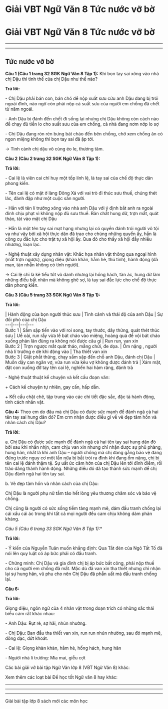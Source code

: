 # Giải VBT Ngữ Văn 8 Tức nước vỡ bờ

# Giải VBT Ngữ Văn 8 Tức nước vỡ bờ

* * *

* * *

## Tức nước vỡ bờ

**Câu 1 (Câu 1 trang 32 SGK Ngữ Văn 8 Tập 1):** Khi bọn tay sai xông vào nhà chị Dậu thì tình thế của chị Dậu như thế nào? 

**Trả lời:**

\- Chị Dậu phải bán con, bán chó để nộp xuất sưu cứu anh Dậu đang bị trói ngoài đình, nào ngờ còn phải nộp cả suất sưu của người em chồng đã chết từ năm ngoái.

\- Anh Dậu bị đánh đến chết đi sống lại nhưng chị Dậu không còn cách nào để chạy đủ tiền lo cho suất sưu của em chồng, cả nhà đang nơm nớp lo sợ

\- Chị Dậu đang rón rén bưng bát cháo đến bên chồng, chờ xem chồng ăn có ngon miệng không thì bọn tay sai đã ập tới.

→ Tình cảnh chị dậu vô cùng éo le, thương tâm.

**Câu 2 (Câu 2 trang 32 SGK Ngữ Văn 8 Tập 1):**

**Trả lời:**

\- Cai lệ là viên cai chỉ huy một tốp lính lệ, là tay sai của chế độ thực dân phong kiến.

\- Tên cai lệ có mặt ở làng Đông Xá với vai trò đi thúc sưu thuế, chúng thét lác, đánh đập như một cuộc săn người.

\- Hắn với tên lí trưởng xông vào nhà anh Dậu với ý định bắt anh ra ngoài đình chịu phạt vì không nộp đủ sưu thuế. Bản chất hung dữ, trợn mắt, quát tháo, tát vào mặt chị Dậu

\- Hắn là một tên tay sai mạt hạng nhưng lại có quyền đánh trói người vô tội vạ như vậy bởi xã hội thực dân đã trao cho chúng những quyền ấy, hắn là công cụ đắc lực cho trật tự xã hội ấy. Qua đó cho thấy xã hội đầy nhiễu nhương, loạn lạc.

\- Nghệ thuật xây dựng nhân vật: Khắc họa nhân vật thông qua ngoại hình (mắt trợn ngược), giọng điệu (khàn khàn, hằm hè, thú tính), hành động (dã man, tàn nhẫn không có tính người).

→ Cai lệ chỉ là kẻ tiểu tốt vô danh nhưng lại hống hách, tàn ác, hung dữ làm những điều bất nhân mà không ghê sợ, là tay sai đắc lực cho chế độ thực dân phong kiến.

**Câu 3 (Câu 5 trang 33 SGK Ngữ Văn 8 Tập 1):**

**Trả lời:**

| Hành động của bọn người thúc sưu | Tình cảnh và thái độ của anh Dậu | Sự đối phó của chị Dậu  
---|---|---|---  
Bước 1 | Sầm sập tiến vào với roi song, tay thước, dây thừng, quát thét thúc sưu | Uể oải, run rẩy vừa lề bát cháo vào miệng, hoảng quá để vội bát cháo xuống phản lăn đùng ra không nói được câu gì | Run run, van xin  
Bước 2 | Trợn ngược mắt quát tháo, mắng chửi, đe dọa. | Ốm nặng , người nhà lí trưởng e dè khi động vào | Tha thiết van xin  
Bước 3 | Giật phắt thừng, chạy sầm sập đến chỗ anh Dậu, đánh chị Dậu | Muốn dậy can ngăn vợ, vừa run vừa kêu vợ không được đánh trả | Xám mặt, đặt con xuống đỡ tay tên cai lệ, nghiến hai hàm răng, đánh trả  
  
\- Nghệ thuật thuật kể chuyện và kết cấu đoạn văn: 

\+ Cách kể chuyện tự nhiên, gay cấn, hấp dẫn. 

\+ Kết cấu chặt chẽ, tập trung vào các chi tiết đặc sắc, đặc tả hành động, tính cách nhân vật.

**Câu 4:** Theo em do đâu mà chị Dậu có được sức mạnh để đánh ngã cả hai tên tay sai hung dãn đó? Em crm nhận được điều gì về vẻ đẹp tâm hồn và nhân cách chị Dậu? 

**Trả lời:**

a. Chị Dậu có được sức mạnh để đánh ngã cả hai tên tay sai hung dãn đó bởi sau khi nhẫn nhịn, cam chịu van xin nhưng chỉ nhận được sự phũ phàng, hung hãn, nhất là khi anh Dậu – người chồng mà chị đang gắng bảo vệ đang đứng trước nguy cơ một lần nữa bị bắt trói ra đình khi đang ốm nặng, chị bị tên cai lệ đánh thậm tệ. Sự uất ức căm hờn của chị Dậu lên tới đỉnh điểm, rồi trào dâng thành hành động. Những điều đó đã tạo thành sức mạnh để chị Dậu đánh ngã hai tên tay sai.

b. Vẻ đẹp tâm hồn và nhân cách của chị Dậu: 

Chị Dậu là người phụ nữ tầm tảo hết lòng yêu thương chăm sóc và bảo vệ chồng.

Chị cũng là người có sức sống tiềm tàng mạnh mẽ, dám đấu tranh chống lại cái xấu cái ác trong khi tất cả mọi người đều cam chịu không dám phản kháng.

**Câu 5 (Câu 6* trang 33 SGK Ngữ Văn 8 Tập 1):**

**Trả lời:**

\- Ý kiến của Nguyễn Tuân muốn khẳng định: Qua Tắt đèn của Ngô Tất Tố đã nói lên quy luật có áp bức phải có đấu tranh.

\- Chứng minh: Chị Dậu và gia đình chị bị áp bức bất công, phải nộp thuế cho cả người em chồng đã mất. Mặc dù đã van xin tha thiết nhưng chỉ nhận lại sự hung hãn, vũ phu cho nên Chị Dậu đã phẫn uất mà đấu tranh chống lại.

**Câu 6:**

**Trả lời:**

Giọng điệu, ngôn ngữ của 4 nhân vật trong đoạn trích có những sắc thái biểu cảm rất khác nhau:

\- Anh Dậu: Rụt rè, sợ hãi, nhún nhường.

\- Chị Dậu: Ban đầu tha thiết van xin, run run nhún nhường, sau đó mạnh mẽ, dõng dạc, dứt khoát.

\- Cai lệ: Giọng khàn khàn, hằm hè, hống hách, hung hãn

\- Người nhà lí trưởng: Mỉa mai, giễu cợt

Các bài giải vở bài tập Ngữ Văn lớp 8 (VBT Ngữ Văn 8) khác:

Xem thêm các loạt bài Để học tốt Ngữ văn 8 hay khác:

* * *

* * *

* * *

Giải bài tập lớp 8 sách mới các môn học
